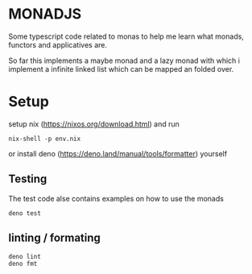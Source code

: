 # MONADJS

Some typescript code related to monas to help me learn what monads, functors and
applicatives are.

So far this implements a maybe monad and a lazy monad with which i implement a
infinite linked list which can be mapped an folded over.

# Setup

setup nix (https://nixos.org/download.html) and run

```
nix-shell -p env.nix
```

or install deno (https://deno.land/manual/tools/formatter) yourself

## Testing

The test code alse contains examples on how to use the monads

```
deno test
```

## linting / formating

```
deno lint
deno fmt
```
